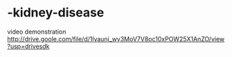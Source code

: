 # -kidney-disease
video demonstration http://drive.goole.com/file/d/1lyaunj_wy3MoV7V8oc10xPOW25X1AnZO/view?usp=drivesdk
